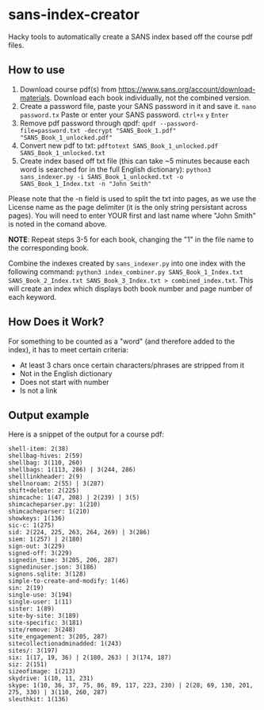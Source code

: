 # sans-index-creator
Hacky tools to automatically create a SANS index based off the course pdf files.

## How to use
1) Download course pdf(s) from https://www.sans.org/account/download-materials. Download each book individually, not the combined version.
2) Create a password file, paste your SANS password in it and save it.
  `nano password.tx`
  Paste or enter your SANS password.
  `ctrl+x`
  `y`
  `Enter`
3) Remove pdf password through qpdf:
  `qpdf --password-file=password.txt -decrypt "SANS_Book_1.pdf" "SANS_Book_1_unlocked.pdf"`
4) Convert new pdf to txt:
  `pdftotext SANS_Book_1_unlocked.pdf SANS_Book_1_unlocked.txt`
5) Create index based off txt file (this can take ~5 minutes because each word is searched for in the full English dictionary):
  `python3 sans_indexer.py -i SANS_Book_1_unlocked.txt -o SANS_Book_1_Index.txt -n "John Smith"`

Please note that the -n field is used to split the txt into pages, as we use the License name as the page delimiter (it is the only string persistant across pages). You will need to enter YOUR first and last name where "John Smith" is noted in the comand above. 

**NOTE**: Repeat steps 3-5 for each book, changing the "1" in the file name to the corresponding book.

Combine the indexes created by `sans_indexer.py` into one index with the following command:
`python3 index_combiner.py SANS_Book_1_Index.txt SANS_Book_2_Index.txt SANS_Book_3_Index.txt > combined_index.txt`. This will create an index which displays both book number and page number of each keyword.

## How Does it Work?
For something to be counted as a "word" (and therefore added to the index), it has to meet certain criteria:
* At least 3 chars once certain characters/phrases are stripped from it
* Not in the English dictionary
* Does not start with number
* Is not a link

## Output example
Here is a snippet of the output for a course pdf:
```
shell-item: 2(38)
shellbag-hives: 2(59)
shellbag: 3(110, 260)
shellbags: 1(113, 286) | 3(244, 286)
shelllinkheader: 2(9)
shellnoroam: 2(55) | 3(287)
shift+delete: 2(225)
shimcache: 1(47, 208) | 2(239) | 3(5)
shimcacheparser.py: 1(210)
shimcacheparser: 1(210)
showkeys: 1(136)
sic-c: 1(275)
sid: 2(224, 225, 263, 264, 269) | 3(286)
siem: 1(257) | 2(180)
sign-out: 3(229)
signed-off: 3(229)
signedin_time: 3(205, 206, 287)
signedinuser.json: 3(186)
signons.sqlite: 3(128)
simple-to-create-and-modify: 1(46)
sin: 2(19)
single-use: 3(194)
single-user: 1(11)
sister: 1(89)
site-by-site: 3(189)
site-specific: 3(181)
site/remove: 3(248)
site_engagement: 3(205, 287)
sitecollectionadminadded: 1(243)
sites/: 3(197)
six: 1(17, 19, 36) | 2(180, 263) | 3(174, 187)
siz: 2(151)
sizeofimage: 1(213)
skydrive: 1(10, 11, 231)
skype: 1(10, 36, 37, 75, 86, 89, 117, 223, 230) | 2(28, 69, 130, 201, 275, 330) | 3(110, 260, 287)
sleuthkit: 1(136)
```
